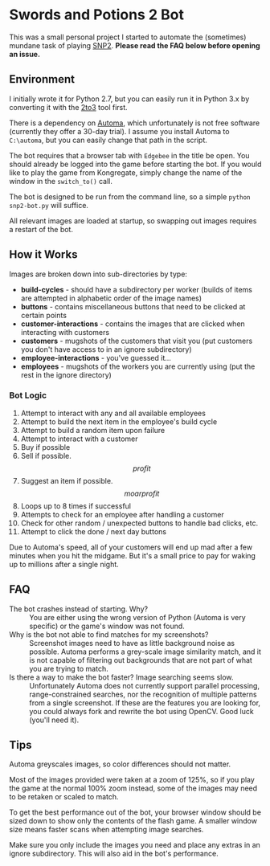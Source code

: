# Swords and Potions 2 Bot

This was a small personal project I started to automate the (sometimes) mundane task of playing [SNP2](http://www.edgebee.com/games?id=5). **Please read the FAQ below before opening an issue.**

## Environment

I initially wrote it for Python 2.7, but you can easily run it in Python 3.x by converting it with the [2to3](https://docs.python.org/2/library/2to3.html) tool first.

There is a dependency on [Automa](http://www.getautoma.com/download), which unfortunately is not free software (currently they offer a 30-day trial). I assume you install Automa to `C:\automa`, but you can easily change that path in the script.

The bot requires that a browser tab with `Edgebee` in the title be open. You should already be logged into the game before starting the bot. If you would like to play the game from Kongregate, simply change the name of the window in the `switch_to()` call.

The bot is designed to be run from the command line, so a simple `python snp2-bot.py` will suffice. 

All relevant images are loaded at startup, so swapping out images requires a restart of the bot.

## How it Works

Images are broken down into sub-directories by type:
 * **build-cycles** - should have a subdirectory per worker (builds of items are attempted in alphabetic order of the image names)
 * **buttons** - contains miscellaneous buttons that need to be clicked at certain points
 * **customer-interactions** - contains the images that are clicked when interacting with customers
 * **customers** - mugshots of the customers that visit you (put customers you don't have access to in an ignore subdirectory)
 * **employee-interactions** - you've guessed it...
 * **employees** - mugshots of the workers you are currently using (put the rest in the ignore directory)

### Bot Logic

 1. Attempt to interact with any and all available employees
   1. Attempt to build the next item in the employee's build cycle
   2. Attempt to build a random item upon failure
 2. Attempt to interact with a customer
   1. Buy if possible
   2. Sell if possible. $$profit$$
   3. Suggest an item if possible. $$moar profit$$
   4. Loops up to 8 times if successful
   5. Attempts to check for an employee after handling a customer
 3. Check for other random / unexpected buttons to handle bad clicks, etc.
 4. Attempt to click the done / next day buttons

Due to Automa's speed, all of your customers will end up mad after a few minutes when you hit the midgame. But it's a small price to pay for waking up to millions after a single night. 

## FAQ

<dl>
 <dt>The bot crashes instead of starting. Why?</dt>
 <dd>You are either using the wrong version of Python (Automa is very specific) or the game's window was not found.</dd>
 <dt>Why is the bot not able to find matches for my screenshots?</dt>
 <dd>Screenshot images need to have as little background noise as possible. Automa performs a grey-scale image similarity match, and it is not capable of filtering out backgrounds that are not part of what you are trying to match.</dd>
 <dt>Is there a way to make the bot faster? Image searching seems slow.</dt>
 <dd>Unfortunately Automa does not currently support parallel processing, range-constrained searches, nor the recognition of multiple patterns from a single screenshot. If these are the features you are looking for, you could always fork and rewrite the bot using OpenCV. Good luck (you'll need it).</dd>
</dl>

## Tips

Automa greyscales images, so color differences should not matter. 

Most of the images provided were taken at a zoom of 125%, so if you play the game at the normal 100% zoom instead, some of the images may need to be retaken or scaled to match. 

To get the best performance out of the bot, your browser window should be sized down to show only the contents of the flash game. A smaller window size means faster scans when attempting image searches.

Make sure you only include the images you need and place any extras in an ignore subdirectory. This will also aid in the bot's performance.
